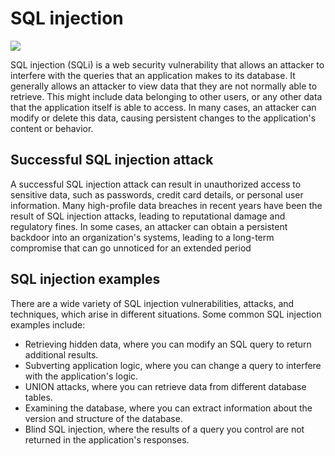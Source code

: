 # SQL injection

<img src=”(https://portswigger.net/web-security/images/sql-injection.svg)”>

SQL injection (SQLi) is a web security vulnerability that allows an attacker to interfere with the queries that an application makes to its database. It generally allows an attacker to view data that they are not normally able to retrieve. This might include data belonging to other users, or any other data that the application itself is able to access. In many cases, an attacker can modify or delete this data, causing persistent changes to the application's content or behavior. 

## Successful SQL injection attack

A successful SQL injection attack can result in unauthorized access to sensitive data, such as passwords, credit card details, or personal user information. Many high-profile data breaches in recent years have been the result of SQL injection attacks, leading to reputational damage and regulatory fines. In some cases, an attacker can obtain a persistent backdoor into an organization's systems, leading to a long-term compromise that can go unnoticed for an extended period

## SQL injection examples
 There are a wide variety of SQL injection vulnerabilities, attacks, and techniques, which arise in different situations. Some common SQL injection examples include:

   * Retrieving hidden data, where you can modify an SQL query to return additional results.
   * Subverting application logic, where you can change a query to interfere with the application's logic.
   * UNION attacks, where you can retrieve data from different database tables.
   * Examining the database, where you can extract information about the version and structure of the database.
   * Blind SQL injection, where the results of a query you control are not returned in the application's responses.

